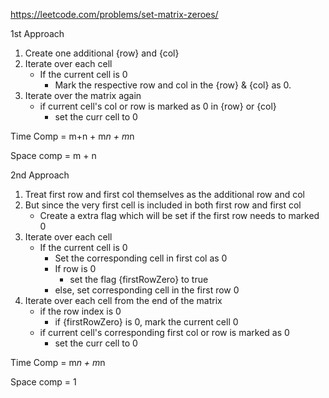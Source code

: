 https://leetcode.com/problems/set-matrix-zeroes/

1st Approach
1. Create one additional {row} and {col}
2. Iterate over each cell
    - If the current cell is 0
        - Mark the respective row and col in the {row} & {col} as 0.
3. Iterate over the matrix again
    - if current cell's col or row is marked as 0 in {row} or {col}
        - set the curr cell to 0

Time Comp = m+n + m*n + m*n

Space comp = m + n

2nd Approach
1. Treat first row and first col themselves as the additional row and col
2. But since the very first cell is included in both first row and first col
    - Create a extra flag which will be set if the first row needs to marked 0
3. Iterate over each cell
    - If the current cell is 0
        - Set the corresponding cell in first col as 0
        - If row is 0
            - set the flag {firstRowZero} to true
        - else, set corresponding cell in the first row 0
4. Iterate over each cell from the end of the matrix
    - if the row index is 0
        - if {firstRowZero} is 0, mark the current cell 0
    - if current cell's corresponding first col or row is marked as 0
        - set the curr cell to 0

Time Comp = m*n + m*n

Space comp = 1
